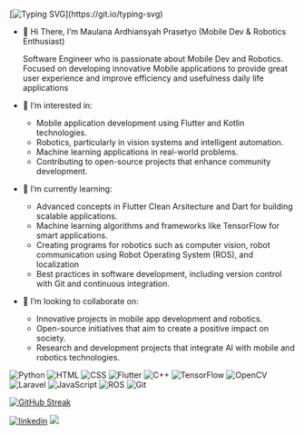 [![Typing SVG](https://readme-typing-svg.herokuapp.com?size=30&color=0D9BDF&center=true&vCenter=true&width=500&lines=Welcome+To+My+Github+.+.+.+.)](https://git.io/typing-svg)


- 👋 Hi There, I’m Maulana Ardhiansyah Prasetyo (Mobile Dev & Robotics Enthusiast)

  Software Engineer who is passionate about Mobile Dev and Robotics. Focused on developing innovative Mobile applications to provide great user experience and improve efficiency and usefulness daily life applications

- 👀 I’m interested in:
  - Mobile application development using Flutter and Kotlin technologies.
  - Robotics, particularly in vision systems and intelligent automation.
  - Machine learning applications in real-world problems.
  - Contributing to open-source projects that enhance community development.

- 🌱 I’m currently learning:
  - Advanced concepts in Flutter Clean Arsitecture and Dart for building scalable applications.
  - Machine learning algorithms and frameworks like TensorFlow for smart applications.
  - Creating programs for robotics such as computer vision, robot communication using Robot Operating System (ROS), and localization
  - Best practices in software development, including version control with Git and continuous integration.

- 💞️ I’m looking to collaborate on:
  - Innovative projects in mobile app development and robotics.
  - Open-source initiatives that aim to create a positive impact on society.
  - Research and development projects that integrate AI with mobile and robotics technologies.



![Python](https://img.shields.io/badge/Python-3776AB?style=for-the-badge&logo=python&logoColor=white)
![HTML](https://img.shields.io/badge/HTML5-E34F26?style=for-the-badge&logo=html5&logoColor=white)
![CSS](https://img.shields.io/badge/CSS3-1572B6?style=for-the-badge&logo=css3&logoColor=white)
![Flutter](https://img.shields.io/badge/Flutter-02569B?style=for-the-badge&logo=flutter&logoColor=white)
![C++](https://img.shields.io/badge/C++-00599C?style=for-the-badge&logo=c%2B%2B&logoColor=white)
![TensorFlow](https://img.shields.io/badge/TensorFlow-FF6F00?style=for-the-badge&logo=tensorflow&logoColor=white)
![OpenCV](https://img.shields.io/badge/OpenCV-5C3EE8?style=for-the-badge&logo=opencv&logoColor=white)
![Laravel](https://img.shields.io/badge/Laravel-FF2D20?style=for-the-badge&logo=laravel&logoColor=white)
![JavaScript](https://img.shields.io/badge/JavaScript-F7DF1E?style=for-the-badge&logo=javascript&logoColor=black)
![ROS](https://img.shields.io/badge/ROS-22314E?style=for-the-badge&logo=ros&logoColor=white)
![Git](https://img.shields.io/badge/Git-F05032?style=for-the-badge&logo=git&logoColor=white)

[![GitHub Streak](https://streak-stats.demolab.com/?user=22-Maulana&theme=radical&border_radius=8&card_width=600&exclude_days=Sun,Sat)](https://git.io/streak-stats)

[![linkedin](https://img.shields.io/badge/Linkedin-0e76a8?style=for-the-badge&logo=Linkedin&logoColor=white)](https://www.linkedin.com/in/maulana-ardhiansyah-prasetyo-73bb89295/)
![](https://komarev.com/ghpvc/?username=22-Maulana)

